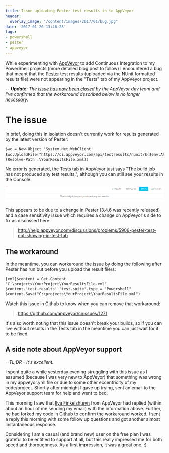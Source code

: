 ```yaml
---
title: Issue uploading Pester test results in to AppVeyor
header:
  overlay_image: "/content/images/2017/01/bug.jpg"
date: '2017-01-20 13:46:28'
tags:
- powershell
- pester
- appveyor
---
```

While experimenting with [AppVeyor](https://www.appveyor.com) to add Continuous Integration to my PowerShell projects (more detailed blog post to follow) I encountered a bug that meant that the [Pester](https://github.com/pester/Pester) test results (uploaded via the NUnit formatted results file) were not appearing in the "Tests" tab of my AppVeyor project.

*-- **Update**: The [issue has now been closed](https://github.com/appveyor/ci/issues/1271) by the AppVeyor dev team and I've confirmed that the workaround described below is no longer necessary.*

# The issue

In brief, doing this in isolation doesn't currently work for results generated by the latest version of Pester:

```
$wc = New-Object 'System.Net.WebClient'
$wc.UploadFile("https://ci.appveyor.com/api/testresults/nunit/$($env:APPVEYOR_JOB_ID)", (Resolve-Path .\YourResultsFile.xml))
```
No error is generated, the Tests tab in AppVeyor just says "The build job has not produced any test results.", although you can still see your results in the Console.

![AppVeyor - The build job has not produced and test results](/content/images/2017/01/appveyor-no-test-results.png)

This appears to be due to a change in Pester (3.4.6 was recently released) and a case sensitivity issue which requires a change on AppVeyor's side to fix as discussed here:

> http://help.appveyor.com/discussions/problems/5906-pester-test-not-showing-in-test-tab

## The workaround

In the meantime, you can workaround the issue by doing the following after Pester has run but before you upload the result file/s:

```
[xml]$content = Get-Content "C:\projects\YourProject\YourResultsFile.xml"
$content.'test-results'.'test-suite'.type = "Powershell"
$content.Save("C:\projects\YourProject\YourResultsFile.xml")
```

Watch this issue in Github to know when you can remove that workaround:

> https://github.com/appveyor/ci/issues/1271

It's also worth noting that this issue doesn't break your builds, so if you can live without results in the Tests tab in the meantime you can just wait for it to be fixed.

## A side note about AppVeyor support 
*--TL;DR - It's excellent.*

I spent quite a while yesterday evening struggling with this issue as I assumed (because I was very new to AppVeyor) that something was wrong in my appveyor.yml file or due to some other eccentricity of my code/project. Shortly after midnight I gave up trying, sent an email to the AppVeyor support team for help and went to bed.

This morning I saw that [Ilya Finkelshteyn](https://github.com/IlyaFinkelshteyn) from AppVeyor had replied (within about an hour of me sending my email) with the information above. Further, he had forked my code in Github to confirm the workaround worked. I sent a reply this morning with some follow up questions and got another almost instantaneous response.

Considering I am a casual (and brand new) user on the free plan I was grateful to be entitled to support at all, but this really impressed me for both speed and thoroughness. As a first impression, it was a great one. :)